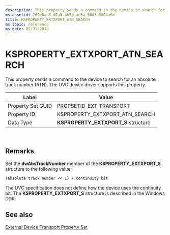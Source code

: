 ```yaml
---
description: This property sends a command to the device to search for an absolute track number (ATN). The UVC device driver supports this property.
ms.assetid: 209e0aa3-d7a3-4b5c-ae5a-5063a3804a9d
title: KSPROPERTY_EXTXPORT_ATN_SEARCH
ms.topic: reference
ms.date: 05/31/2018
---
```


# KSPROPERTY\_EXTXPORT\_ATN\_SEARCH

This property sends a command to the device to search for an absolute track number (ATN). The UVC device driver supports this property.



| Label | Value |
|-------------------|---------------------------------------|
| Property Set GUID | PROPSETID\_EXT\_TRANSPORT             |
| Property ID       | KSPROPERTY\_EXTXPORT\_ATN\_SEARCH     |
| Data Type         | **KSPROPERTY\_EXTXPORT\_S** structure |



 

## Remarks

Set the **dwAbsTrackNumber** member of the **KSPROPERTY\_EXTXPORT\_S** structure to the following value:


```
(absolute track number << 1) + continuity bit
```



The UVC specification does not define how the device uses the continuity bit. The **KSPROPERTY\_EXTXPORT\_S** structure is described in the Windows DDK.

## See also

<dl> <dt>

[External Device Transport Property Set](external-device-transport-property-set.md)
</dt> </dl>

 

 



